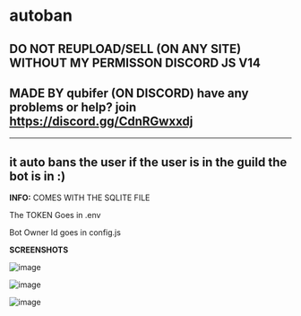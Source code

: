 # autoban
**DO NOT REUPLOAD/SELL (ON ANY SITE) WITHOUT MY PERMISSON**
DISCORD JS V14
----

**MADE BY qubifer (ON DISCORD)**
have any problems or help? join  https://discord.gg/CdnRGwxxdj
----

----
it auto bans the user if the user is in the guild the bot is in :)
----

**INFO:**
COMES WITH THE SQLITE FILE

The TOKEN Goes in .env

Bot Owner Id goes in config.js

**SCREENSHOTS**

![image](https://github.com/qubifer/autoban/assets/148722588/959b639b-eb51-4cb3-b611-a57bcfafb0f3)

![image](https://github.com/qubifer/autoban/assets/148722588/cddbc602-d05f-4a46-8f02-fa5b1b66a0f8)

![image](https://github.com/qubifer/autoban/assets/148722588/7cb87839-7fa7-43af-b3b0-64339ff0e086)
